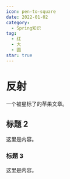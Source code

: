 ```yaml
---
icon: pen-to-square
date: 2022-01-02
category:
  - Spring知识
tag:
  - 红
  - 大
  - 圆
star: true
---
```


# 反射

一个被星标了的苹果文章。

<!-- more -->

## 标题 2

这里是内容。

### 标题 3

这里是内容。
